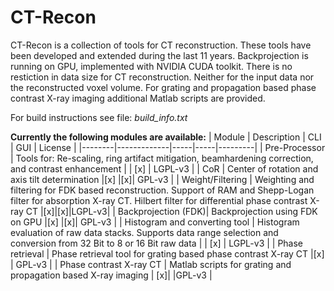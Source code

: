 # CT-Recon

CT-Recon is a collection of tools for CT reconstruction.
These tools have been developed and extended during the last 11 years.
Backprojection is running on GPU, implemented with NVIDIA CUDA toolkit.
There is no restiction in data size for CT reconstruction. 
Neither for the input data nor the reconstructed voxel volume.
For grating and propagation based phase contrast X-ray imaging 
additional Matlab scripts are provided.

For build instructions see file: *build_info.txt*


**Currently the following modules are available:**
| Module | Description | CLI | GUI | License |
|--------|-------------|-----|-----|---------|
| Pre-Processor | Tools for: Re-scaling, ring artifact mitigation, beamhardening correction, and contrast enhancement |  | [x] | LGPL-v3 |
| CoR | Center of rotation and axis tilt determination |[x] |[x]| GPL-v3 |
| Weight/Filtering | Weighting and filtering for FDK based reconstruction. Support of RAM and Shepp-Logan filter for absorption X-ray CT. Hilbert filter for differential phase contrast X-ray CT |[x]|[x]|LGPL-v3|
| Backprojection (FDK)| Backprojection using FDK on GPU |[x] |[x]| GPL-v3 |
| Histogram and converting tool | Histogram evaluation of raw data stacks. Supports data range selection and conversion from 32 Bit to 8 or 16 Bit raw data | | [x] | LGPL-v3 |
| Phase retrieval | Phase retrieval tool for grating based phase contrast X-ray CT |[x] | GPL-v3 |
| Phase contrast X-ray CT | Matlab scripts for grating and propagation based X-ray imaging | [x]| |GPL-v3 |
